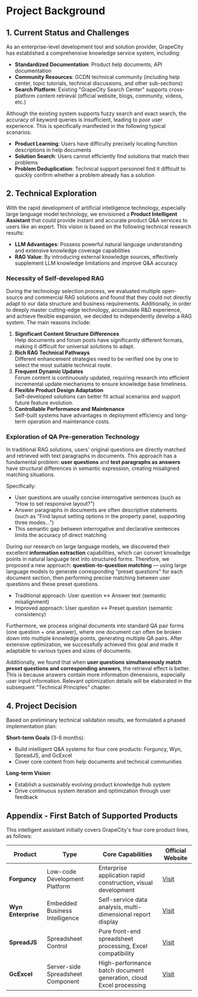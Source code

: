 # Project Background

## 1. Current Status and Challenges

As an enterprise-level development tool and solution provider, GrapeCity has established a comprehensive knowledge service system, including:

-   **Standardized Documentation**: Product help documents, API documentation
-   **Community Resources**: GCDN technical community (including help center, topic tutorials, technical discussions, and other sub-sections)
-   **Search Platform**: Existing "GrapeCity Search Center" supports cross-platform content retrieval (official website, blogs, community, videos, etc.)

Although the existing system supports fuzzy search and exact search, the accuracy of keyword queries is insufficient, leading to poor user experience. This is specifically manifested in the following typical scenarios:

-   **Product Learning**: Users have difficulty precisely locating function descriptions in help documents
-   **Solution Search**: Users cannot efficiently find solutions that match their problems
-   **Problem Deduplication**: Technical support personnel find it difficult to quickly confirm whether a problem already has a solution

## 2. Technical Exploration

With the rapid development of artificial intelligence technology, especially large language model technology, we envisioned a **Product Intelligent Assistant** that could provide instant and accurate product Q&A services to users like an expert. This vision is based on the following technical research results:

-   **LLM Advantages**: Possess powerful natural language understanding and extensive knowledge coverage capabilities
-   **RAG Value**: By introducing external knowledge sources, effectively supplement LLM knowledge limitations and improve Q&A accuracy

### Necessity of Self-developed RAG

During the technology selection process, we evaluated multiple open-source and commercial RAG solutions and found that they could not directly adapt to our data structure and business requirements. Additionally, in order to deeply master cutting-edge technology, accumulate R&D experience, and achieve flexible expansion, we decided to independently develop a RAG system. The main reasons include:

1. **Significant Content Structure Differences**  
   Help documents and forum posts have significantly different formats, making it difficult for universal solutions to adapt.
2. **Rich RAG Technical Pathways**  
   Different enhancement strategies need to be verified one by one to select the most suitable technical route.
3. **Frequent Dynamic Updates**  
   Forum content is continuously updated, requiring research into efficient incremental update mechanisms to ensure knowledge base timeliness.
4. **Flexible Product Design Adaptation**  
   Self-developed solutions can better fit actual scenarios and support future feature evolution.
5. **Controllable Performance and Maintenance**  
   Self-built systems have advantages in deployment efficiency and long-term operation and maintenance costs.

### Exploration of QA Pre-generation Technology

In traditional RAG solutions, users' original questions are directly matched and retrieved with text paragraphs in documents. This approach has a fundamental problem: **user questions** and **text paragraphs as answers** have structural differences in semantic expression, creating misaligned matching situations.

Specifically:

-   User questions are usually concise interrogative sentences (such as "How to set responsive layout?")
-   Answer paragraphs in documents are often descriptive statements (such as "Find layout setting options in the property panel, supporting three modes...")
-   This semantic gap between interrogative and declarative sentences limits the accuracy of direct matching

During our research on large language models, we discovered their excellent **information extraction** capabilities, which can convert knowledge points in natural language text into structured forms. Therefore, we proposed a new approach: **question-to-question matching** — using large language models to generate corresponding "preset questions" for each document section, then performing precise matching between user questions and these preset questions.

-   Traditional approach: User question ↔ Answer text (semantic misalignment)
-   Improved approach: User question ↔ Preset question (semantic consistency)

Furthermore, we process original documents into standard QA pair forms (one question + one answer), where one document can often be broken down into multiple knowledge points, generating multiple QA pairs. After extensive optimization, we successfully achieved this goal and made it adaptable to various types and sizes of documents.

Additionally, we found that when **user questions simultaneously match preset questions and corresponding answers**, the retrieval effect is better. This is because answers contain more information dimensions, especially user input information. Relevant optimization details will be elaborated in the subsequent "Technical Principles" chapter.

## 4. Project Decision

Based on preliminary technical validation results, we formulated a phased implementation plan:

**Short-term Goals** (3-6 months):

-   Build intelligent Q&A systems for four core products: Forguncy, Wyn, SpreadJS, and GcExcel
-   Cover core content from help documents and technical communities

**Long-term Vision**:

-   Establish a sustainably evolving product knowledge hub system
-   Drive continuous system iteration and optimization through user feedback

## Appendix - First Batch of Supported Products

This intelligent assistant initially covers GrapeCity's four core product lines, as follows:

| Product            | Type                              | Core Capabilities                                                  | Official Website                                                              |
| ------------------ | --------------------------------- | ------------------------------------------------------------------ | ----------------------------------------------------------------------------- |
| **Forguncy**       | Low-code Development Platform     | Enterprise application rapid construction, visual development      | [Visit](https://www.grapecity.com.cn/solutions/huozige)                       |
| **Wyn Enterprise** | Embedded Business Intelligence    | Self-service data analysis, multi-dimensional report display       | [Visit](https://www.grapecity.com.cn/solutions/wyn)                           |
| **SpreadJS**       | Spreadsheet Control               | Pure front-end spreadsheet processing, Excel compatibility         | [Visit](https://www.grapecity.com.cn/developer/spreadjs)                      |
| **GcExcel**        | Server-side Spreadsheet Component | High-performance batch document generation, cloud Excel processing | [Visit](https://www.grapecity.com.cn/developer/grapecitydocuments/excel-java) |
